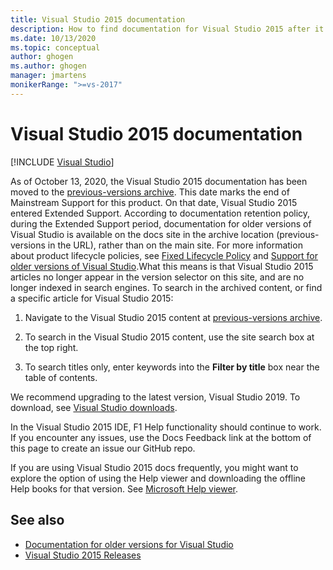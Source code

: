 ```yaml
---
title: Visual Studio 2015 documentation
description: How to find documentation for Visual Studio 2015 after it was archived to the previous-versions site.
ms.date: 10/13/2020
ms.topic: conceptual
author: ghogen
ms.author: ghogen
manager: jmartens
monikerRange: ">=vs-2017"
---
```

# Visual Studio 2015 documentation

 [!INCLUDE [Visual Studio](~/includes/applies-to-version/vs-windows-only.md)]

As of October 13, 2020, the Visual Studio 2015 documentation has been moved to the [previous-versions archive](/previous-versions/visualstudio/visual-studio-2015). This date marks the end of Mainstream Support for this product. On that date, Visual Studio 2015 entered Extended Support. According to documentation retention policy, during the Extended Support period, documentation for older versions of Visual Studio is available on the docs site in the archive location (previous-versions in the URL), rather than on the main site. For more information about product lifecycle policies, see [Fixed Lifecycle Policy](/lifecycle/policies/fixed) and [Support for older versions of Visual Studio](/visualstudio/releases/2019/servicing#support-for-older-versions-of-visual-studio).What this means is that Visual Studio 2015 articles no longer appear in the version selector on this site, and are no longer indexed in search engines. To search in the archived content, or find a specific article for Visual Studio 2015:

1. Navigate to the Visual Studio 2015 content at [previous-versions archive](/previous-versions/visualstudio/visual-studio-2015).

1. To search in the Visual Studio 2015 content, use the site search box at the top right.

1. To search titles only, enter keywords into the **Filter by title** box near the table of contents.

We recommend upgrading to the latest version, Visual Studio 2019. To download, see [Visual Studio downloads](https://visualstudio.microsoft.com/downloads/).

In the Visual Studio 2015 IDE, F1 Help functionality should continue to work. If you encounter any issues, use the Docs Feedback link at the bottom of this page to create an issue our GitHub repo.

If you are using Visual Studio 2015 docs frequently, you might want to explore the option of using the Help viewer and downloading the offline Help books for that version. See [Microsoft Help viewer](./help-viewer/overview.md).

## See also

- [Documentation for older versions for Visual Studio](/previous-versions/visualstudio/)
- [Visual Studio 2015 Releases](/visualstudio/releasenotes/vs2015-version-history)